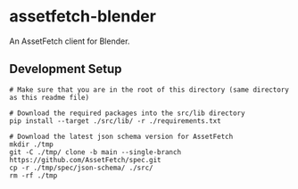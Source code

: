 # assetfetch-blender
An AssetFetch client for Blender.

## Development Setup
```
# Make sure that you are in the root of this directory (same directory as this readme file)

# Download the required packages into the src/lib directory
pip install --target ./src/lib/ -r ./requirements.txt

# Download the latest json schema version for AssetFetch
mkdir ./tmp
git -C ./tmp/ clone -b main --single-branch https://github.com/AssetFetch/spec.git 
cp -r ./tmp/spec/json-schema/ ./src/
rm -rf ./tmp
```